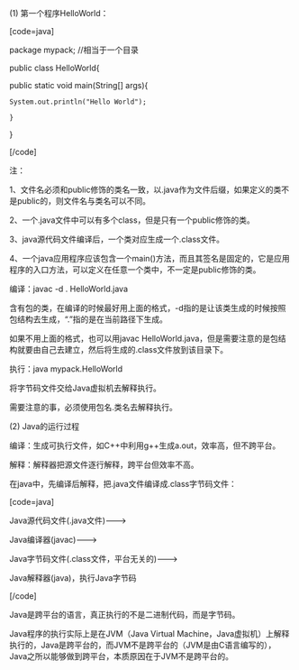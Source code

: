 (1) 第一个程序HelloWorld：
[code=java]
package mypack;		//相当于一个目录
public class HelloWorld{
public static void main(String[] args){
	System.out.println("Hello World"); 
	}
}
[/code]
注：
1、文件名必须和public修饰的类名一致，以.java作为文件后缀，如果定义的类不是public的，则文件名与类名可以不同。
2、一个.java文件中可以有多个class，但是只有一个public修饰的类。
3、java源代码文件编译后，一个类对应生成一个.class文件。
4、一个java应用程序应该包含一个main()方法，而且其签名是固定的，它是应用程序的入口方法，可以定义在任意一个类中，不一定是public修饰的类。
编译：javac -d . HelloWorld.java
含有包的类，在编译的时候最好用上面的格式，-d指的是让该类生成的时候按照包结构去生成，“.”指的是在当前路径下生成。
如果不用上面的格式，也可以用javac HelloWorld.java，但是需要注意的是包结构就要由自己去建立，然后将生成的.class文件放到该目录下。
执行：java mypack.HelloWorld
将字节码文件交给Java虚拟机去解释执行。
需要注意的事，必须使用包名.类名去解释执行。
(2) Java的运行过程
编译：生成可执行文件，如C++中利用g++生成a.out，效率高，但不跨平台。
解释：解释器把源文件逐行解释，跨平台但效率不高。
在java中，先编译后解释，把.java文件编译成.class字节码文件：
[code=java]
Java源代码文件(.java文件)--->
Java编译器(javac)--->
Java字节码文件(.class文件，平台无关的)--->
Java解释器(java)，执行Java字节码
[/code]
Java是跨平台的语言，真正执行的不是二进制代码，而是字节码。
Java程序的执行实际上是在JVM（Java Virtual Machine，Java虚拟机）上解释执行的，Java是跨平台的，而JVM不是跨平台的（JVM是由C语言编写的），Java之所以能够做到跨平台，本质原因在于JVM不是跨平台的。